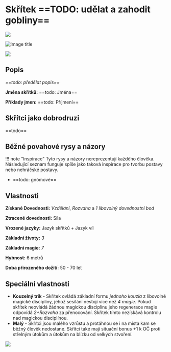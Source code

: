 # Skřítek ==TODO: udělat a zahodit gobliny==

<img src="/assets/sep_line.png"/>

![Image title](/assets/OW/races/Gnome.png)

<img src="/assets/sep_line.png"/>

## Popis

*==todo: předělat popis==*

**Jména skřítků:** ==todo: Jména==

**Příklady jmen:** ==todo: Příjmení==

## Skřítci jako dobrodruzi

==todo==

## Běžné povahové rysy a názory

!!! note "Inspirace"
    Tyto rysy a názory nereprezentují každého člověka. Následující seznam funguje spíše jako taková inspirace pro tvorbu postavy nebo nehráčské postavy. 

- ==todo: gnómové==

## Vlastnosti

**Získané Dovednosti:** *Vzdělání*, *Rozvaha* a *1 libovolný dovednostní bod*

**Ztracené dovednosti:** Síla

**Vrozené jazyky:** Jazyk skřítků + Jazyk víl

**Základní životy:** *3*

**Základní magie:** *7*

**Hybnost:** 6 metrů

**Doba přirozeného dožití:** 50 - 70 let

## Speciální vlastnosti

- **Kouzelný trik** - Skřítek ovládá základní formu *jednoho kouzla* z libovolné magické disciplíny, jehož sesílání nestojí více než *4 magie*. Pokud skřítek neovládá žádnou magickou disciplínu jeho regenerace magie odpovídá *2+Rozvaha* za přenocování. Skřítek tímto nezískává kontrolu nad magickou disciplínou.
- **Malý** - Skřítci jsou malého vzrůstu a protáhnou se i na místa kam se běžný člověk nedostane. Skřítci také mají situační bonus +1 k OČ proti střelným útokům a útokům na blízku od velkých stvoření.

<img src="/assets/sep_line.png"/>
